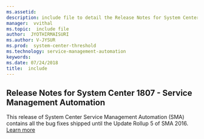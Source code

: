 ```yaml
---
ms.assetid:
description: include file to detail the Release Notes for System Center 1807-Service Management Automation
manager:  vvithal
ms.topic:  include file
author:  JYOTHIRMAISURI
ms.author: V-JYSUR
ms.prod:  system-center-threshold
ms.technology: service-management-automation
keywords:
ms.date: 07/24/2018
title:  include
---
```


## Release Notes for System Center 1807 - Service Management Automation

This release of System Center Service Management Automation (SMA) contains all the bug fixes shipped until the Update Rollup 5 of SMA 2016. [Learn more](https://support.microsoft.com/en-in/help/4094929/update-rollup-5-for-system-center-2016-service-management-automation)
